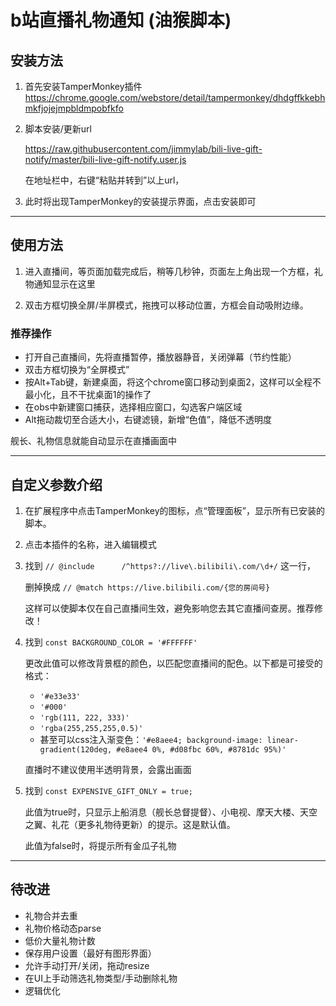 # b站直播礼物通知 (油猴脚本)

## 安装方法

1. 首先安装TamperMonkey插件
   https://chrome.google.com/webstore/detail/tampermonkey/dhdgffkkebhmkfjojejmpbldmpobfkfo

2. 脚本安装/更新url

   https://raw.githubusercontent.com/jimmylab/bili-live-gift-notify/master/bili-live-gift-notify.user.js

   在地址栏中，右键“粘贴并转到”以上url，

3. 此时将出现TamperMonkey的安装提示界面，点击安装即可

---

## 使用方法

1. 进入直播间，等页面加载完成后，稍等几秒钟，页面左上角出现一个方框，礼物通知显示在这里

2. 双击方框切换全屏/半屏模式，拖拽可以移动位置，方框会自动吸附边缘。

### 推荐操作

   - 打开自己直播间，先将直播暂停，播放器静音，关闭弹幕（节约性能）
   - 双击方框切换为“全屏模式”
   - 按Alt+Tab键，新建桌面，将这个chrome窗口移动到桌面2，这样可以全程不最小化，且不干扰桌面1的操作了
   - 在obs中新建窗口捕获，选择相应窗口，勾选客户端区域
   - Alt拖动裁切至合适大小，右键滤镜，新增“色值”，降低不透明度

   舰长、礼物信息就能自动显示在直播画面中

---

## 自定义参数介绍

1. 在扩展程序中点击TamperMonkey的图标，点“管理面板”，显示所有已安装的脚本。

2. 点击本插件的名称，进入编辑模式

3. 找到 `// @include      /^https?://live\.bilibili\.com/\d+/` 这一行，

   删掉换成 `// @match https://live.bilibili.com/{您的房间号}`

   这样可以使脚本仅在自己直播间生效，避免影响您去其它直播间查房。推荐修改！

4. 找到 `const BACKGROUND_COLOR = '#FFFFFF'`

   更改此值可以修改背景框的颜色，以匹配您直播间的配色。以下都是可接受的格式：

   - `'#e33e33'`
   - `'#000'`
   - `'rgb(111, 222, 333)'`
   - `'rgba(255,255,255,0.5)'`
   - 甚至可以css注入渐变色：`'#e8aee4; background-image: linear-gradient(120deg, #e8aee4 0%, #d08fbc 60%, #8781dc 95%)'`

   直播时不建议使用半透明背景，会露出画面

5. 找到 `const EXPENSIVE_GIFT_ONLY = true;`

   此值为true时，只显示上船消息（舰长总督提督）、小电视、摩天大楼、天空之翼、礼花（更多礼物待更新）的提示。这是默认值。

   此值为false时，将提示所有金瓜子礼物

---

## 待改进

- 礼物合并去重
- 礼物价格动态parse
- 低价大量礼物计数
- 保存用户设置（最好有图形界面）
- 允许手动打开/关闭，拖动resize
- 在UI上手动筛选礼物类型/手动删除礼物
- 逻辑优化
